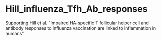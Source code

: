 # Hill_influenza_Tfh_Ab_responses
Supporting Hill et al. "Impaired HA-specific T follicular helper cell and antibody responses to influenza vaccination are linked to inflammation in humans"
